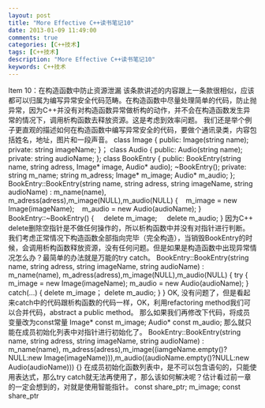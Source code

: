 ```yaml
---
layout: post
title: "More Effective C++读书笔记10"
date: 2013-01-09 11:49:00 
comments: true
categories: [C++技术]
tags: [C++技术]
description: "More Effective C++读书笔记10"
keywords: C++技术
---
```


  Item 10：在构造函数中防止资源泄漏
   该条款讲述的内容跟上一条款很相似，应该都可以归属为编写异常安全代码范畴。在构造函数中尽量处理简单的代码，防止抛异常，因为C++并没有对构造函数异常做析构的动作，并不会在构造函数发生异常的情况下，调用析构函数去释放资源。这是考虑到效率问题。
    我们还是举个例子更直观的描述如何在构造函数中编写异常安全的代码，要做个通讯录类，内容包括姓名，地址，图片和一段声音。
     class Image
{
public:
    Image(string name);
private:
    string imageName;
}；
class Audio
{
public:
    Audio(string name);
private:
    string audioName;
};
class BookEntry
{
public:
    BookEntry(string name, string adress, Image* image, Audio* audio);
    ~BookEntry();
private:
    string m_name;
    string m_adress;
    Image* m_image;
    Audio* m_audio;
};
BookEntry::BookEntry(string name, string adress, string imageName, string audioName)
: m_name(name), m_adress(adress),m_image(NULL),m_audio(NULL)
{
   m_image = new Image(imageName);
   m_audio = new Audio(audioName);
}
BookEntry::~BookEntry()
{
    delete m_image;
    delete m_audio;
}
      因为C++ delete删除空指针是不做任何操作的，所以析构函数中并没有对指针进行判断。
        我们考虑正常情况下构造函数全部指向完毕（完全构造），当销毁BookEntry的时候，会调用析构函数释放资源，没有任何问题。但是如果是构造函数中出现异常情况怎么办？最简单的办法就是万能的try catch。
         BookEntry::BookEntry(string name, string adress, string imageName, string audioName)
: m_name(name), m_adress(adress),m_image(NULL),m_audio(NULL)
{
    try
    {
        m_image = new Image(imageName);
        m_audio = new Audio(audioName);
    }
    catch(...)
    {
        delete m_image；
        delete m_audio;
    }
}
           OK, 没有问题了，但是看起来catch中的代码跟析构函数的代码一样，OK，利用refactoring method我们可以合并代码，abstract a public method。
            那么如果我们再修改下代码，将成员变量改为const常量
             Image* const m_image;
Audio* const m_audio;
              那么就只能在成员初始化列表中对指针进行初始化了。
               BookEntry::BookEntry(string name, string adress, string imageName, string audioName)
: m_name(name), m_adress(adress),m_image((iamgeName.empty()?NULL:new Image(imageName))),m_audio((audioName.empty()?NULL:new Audio(audioName)))
{}
                在成员初始化函数列表中，是不可以包含语句的，只能使用表达式，那么try catch就无法再使用了，那么该如何解决呢？估计看过前一章的一定会想到的，对就是使用智能指针。
                 const share_ptr<Image>; m_image;
const share_ptr<Audio>; m_audio;
BookEntry::BookEntry(string name, string adress, string imageName, string audioName)
: m_name(name), m_adress(adress),m_image((iamgeName.empty()?NULL:new Image(imageName))),m_audio((audioName.empty()?NULL:new Audio(audioName)))
{
}
BookEntry::~BookEntry()
{
}
                  连析构函数也省了。
